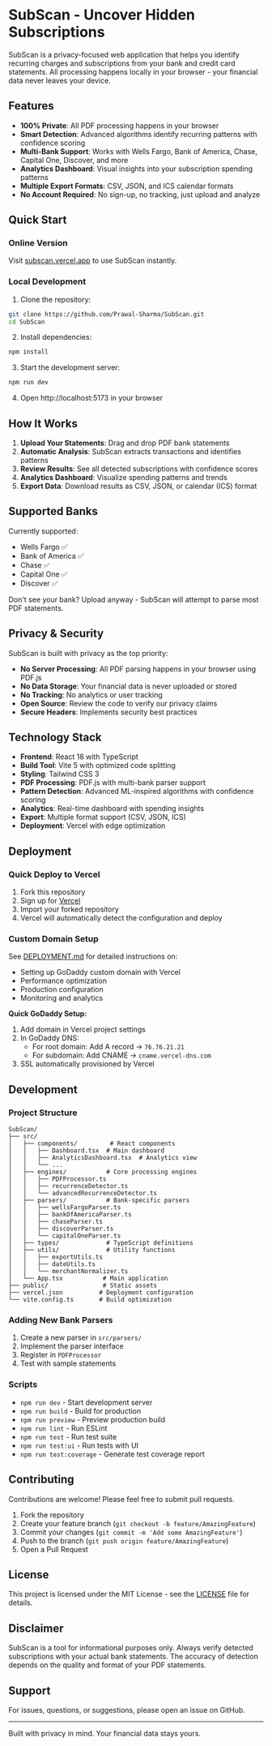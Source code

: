 # SubScan - Uncover Hidden Subscriptions

SubScan is a privacy-focused web application that helps you identify recurring charges and subscriptions from your bank and credit card statements. All processing happens locally in your browser - your financial data never leaves your device.

## Features

- **100% Private**: All PDF processing happens in your browser
- **Smart Detection**: Advanced algorithms identify recurring patterns with confidence scoring
- **Multi-Bank Support**: Works with Wells Fargo, Bank of America, Chase, Capital One, Discover, and more
- **Analytics Dashboard**: Visual insights into your subscription spending patterns
- **Multiple Export Formats**: CSV, JSON, and ICS calendar formats
- **No Account Required**: No sign-up, no tracking, just upload and analyze

## Quick Start

### Online Version
Visit [subscan.vercel.app](https://subscan.vercel.app) to use SubScan instantly.

### Local Development

1. Clone the repository:
```bash
git clone https://github.com/Prawal-Sharma/SubScan.git
cd SubScan
```

2. Install dependencies:
```bash
npm install
```

3. Start the development server:
```bash
npm run dev
```

4. Open http://localhost:5173 in your browser

## How It Works

1. **Upload Your Statements**: Drag and drop PDF bank statements
2. **Automatic Analysis**: SubScan extracts transactions and identifies patterns
3. **Review Results**: See all detected subscriptions with confidence scores
4. **Analytics Dashboard**: Visualize spending patterns and trends
5. **Export Data**: Download results as CSV, JSON, or calendar (ICS) format

## Supported Banks

Currently supported:
- Wells Fargo ✅
- Bank of America ✅
- Chase ✅
- Capital One ✅
- Discover ✅

Don't see your bank? Upload anyway - SubScan will attempt to parse most PDF statements.

## Privacy & Security

SubScan is built with privacy as the top priority:

- **No Server Processing**: All PDF parsing happens in your browser using PDF.js
- **No Data Storage**: Your financial data is never uploaded or stored
- **No Tracking**: No analytics or user tracking
- **Open Source**: Review the code to verify our privacy claims
- **Secure Headers**: Implements security best practices

## Technology Stack

- **Frontend**: React 18 with TypeScript
- **Build Tool**: Vite 5 with optimized code splitting
- **Styling**: Tailwind CSS 3
- **PDF Processing**: PDF.js with multi-bank parser support
- **Pattern Detection**: Advanced ML-inspired algorithms with confidence scoring
- **Analytics**: Real-time dashboard with spending insights
- **Export**: Multiple format support (CSV, JSON, ICS)
- **Deployment**: Vercel with edge optimization

## Deployment

### Quick Deploy to Vercel

1. Fork this repository
2. Sign up for [Vercel](https://vercel.com)
3. Import your forked repository
4. Vercel will automatically detect the configuration and deploy

### Custom Domain Setup

See [DEPLOYMENT.md](DEPLOYMENT.md) for detailed instructions on:
- Setting up GoDaddy custom domain with Vercel
- Performance optimization
- Production configuration
- Monitoring and analytics

**Quick GoDaddy Setup:**
1. Add domain in Vercel project settings
2. In GoDaddy DNS:
   - For root domain: Add A record → `76.76.21.21`
   - For subdomain: Add CNAME → `cname.vercel-dns.com`
3. SSL automatically provisioned by Vercel

## Development

### Project Structure

```
SubScan/
├── src/
│   ├── components/         # React components
│   │   ├── Dashboard.tsx  # Main dashboard
│   │   ├── AnalyticsDashboard.tsx  # Analytics view
│   │   └── ...
│   ├── engines/           # Core processing engines
│   │   ├── PDFProcessor.ts
│   │   ├── recurrenceDetector.ts
│   │   └── advancedRecurrenceDetector.ts
│   ├── parsers/           # Bank-specific parsers
│   │   ├── wellsFargoParser.ts
│   │   ├── bankOfAmericaParser.ts
│   │   ├── chaseParser.ts
│   │   ├── discoverParser.ts
│   │   └── capitalOneParser.ts
│   ├── types/             # TypeScript definitions
│   ├── utils/             # Utility functions
│   │   ├── exportUtils.ts
│   │   ├── dateUtils.ts
│   │   └── merchantNormalizer.ts
│   └── App.tsx           # Main application
├── public/               # Static assets
├── vercel.json          # Deployment configuration
└── vite.config.ts       # Build optimization
```

### Adding New Bank Parsers

1. Create a new parser in `src/parsers/`
2. Implement the parser interface
3. Register in `PDFProcessor`
4. Test with sample statements

### Scripts

- `npm run dev` - Start development server
- `npm run build` - Build for production
- `npm run preview` - Preview production build
- `npm run lint` - Run ESLint
- `npm run test` - Run test suite
- `npm run test:ui` - Run tests with UI
- `npm run test:coverage` - Generate test coverage report

## Contributing

Contributions are welcome! Please feel free to submit pull requests.

1. Fork the repository
2. Create your feature branch (`git checkout -b feature/AmazingFeature`)
3. Commit your changes (`git commit -m 'Add some AmazingFeature'`)
4. Push to the branch (`git push origin feature/AmazingFeature`)
5. Open a Pull Request

## License

This project is licensed under the MIT License - see the [LICENSE](LICENSE) file for details.

## Disclaimer

SubScan is a tool for informational purposes only. Always verify detected subscriptions with your actual bank statements. The accuracy of detection depends on the quality and format of your PDF statements.

## Support

For issues, questions, or suggestions, please open an issue on GitHub.

---

Built with privacy in mind. Your financial data stays yours.